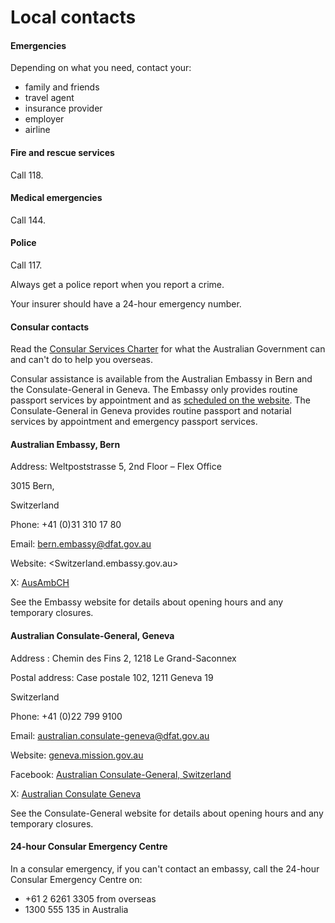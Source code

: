 # Local contacts

#### Emergencies

Depending on what you need, contact your:

* family and friends
* travel agent
* insurance provider
* employer
* airline

#### Fire and rescue services

Call 118.

#### Medical emergencies

Call 144.

#### Police

Call 117.

Always get a police report when you report a crime.

Your insurer should have a 24-hour emergency number.

#### Consular contacts

Read the [Consular Services Charter](https://www.smartraveller.gov.au/consular-services/consular-services-charter) for what the Australian Government can and can't do to help you overseas.

Consular assistance is available from the Australian Embassy in Bern and the Consulate-General in Geneva. The Embassy only provides routine passport services by appointment and as [scheduled on the website](https://geneva.mission.gov.au/gene/cons_pass2.html). The Consulate-General in Geneva provides routine passport and notarial services by appointment and emergency passport services.

#### Australian Embassy, Bern

Address: Weltpoststrasse 5, 2nd Floor – Flex Office

3015 Bern, 

Switzerland

Phone: +41 (0)31 310 17 80

Email: [bern.embassy@dfat.gov.au](mailto:bern.embassy@dfat.gov.au)

Website: <Switzerland.embassy.gov.au>

X: [AusAmbCH](https://twitter.com/AusAmbCH)

See the Embassy website for details about opening hours and any temporary closures.

#### Australian Consulate-General, Geneva

Address : Chemin des Fins 2, 1218 Le Grand-Saconnex

Postal address: Case postale 102, 1211 Geneva 19

Switzerland 

Phone: +41 (0)22 799 9100 

Email: [australian.consulate-geneva@dfat.gov.au](mailto:Australian.consulate-geneva@dfat.gov.au)

Website: [geneva.mission.gov.au](https://geneva.mission.gov.au/) 

Facebook: [Australian Consulate-General, Switzerland](https://www.facebook.com/AustraliaInSwitzerland/)

X: [Australian Consulate Geneva](https://twitter.com/AusCGGeneva)

See the Consulate-General website for details about opening hours and any temporary closures.

#### 24-hour Consular Emergency Centre

In a consular emergency, if you can't contact an embassy, call the 24-hour Consular Emergency Centre on:

* +61 2 6261 3305 from overseas
* 1300 555 135 in Australia